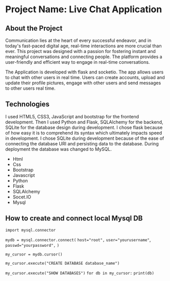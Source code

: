 # Project Name: Live Chat Application


## About the Project
Communication lies at the heart of every successful endeavor, and in today's fast-paced digital age, real-time interactions are more crucial than ever.   This project was designed with a passion for fostering instant and meaningful conversations and connecting people.  The platform provides a user-friendly and efficient way to engage in real-time conversations.

The Application is developed with flask and socketio. The app allows users to chat with other users in real time. Users can create accounts, upload and update their profile pictures, engage with other users and send messages to other users real time.





## Technologies
I used HTML5, CSS3, JavaScript and bootstrap for the frontend development.  Then I used Python and Flask, SQLAlchemy for the backend, SQLite for the database design during development.  I chose flask because of how easy it is to comprehend its syntax which ultimately impacts speed in development.  I chose SQLite during development because of the ease of connecting the database URI and persisting data to the database.  During deployment the database was changed to MySQL. 


- Html
- Css
- Bootstrap
- Javascript
- Python
- Flask
- SQLAlchemy
- Socet.IO
- Mysql



## How to create and connect local Mysql DB

`import mysql.connector`

`mydb = mysql.connector.connect(`
`host="root",`
`user="yourusername"`,
`passwd="yourpassword",`
`)`


`my_cursor = mydb.cursor()`

`my_cursor.execute("CREATE DATABASE database_name")`



`my_cursor.execute("SHOW DATABASES")`
`for db in my_cursor:`
    `print(db)`
